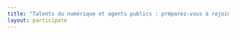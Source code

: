 ```yaml
---
title: "Talents du numérique et agents publics : préparez-vous à rejoindre notre prochaine promotion !"
layout: participate
---
```

